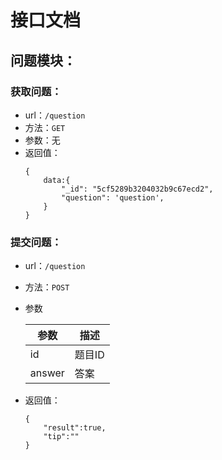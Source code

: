 # 接口文档
## 问题模块：
### 获取问题：
+ url：```/question```
+ 方法：```GET```
+ 参数：无
+ 返回值：
    ```
    {
        data:{
            "_id": "5cf5289b3204032b9c67ecd2",
            "question": 'question',
        }
    }
    ```
### 提交问题：
+ url：```/question```
+ 方法：```POST```
+ 参数  
    
    参数 | 描述
    ---|---
    id | 题目ID
    answer | 答案

+ 返回值：
    ```
    {
        "result":true,
        "tip":""
    }
    ```
